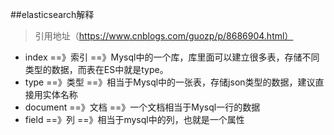 ##elasticsearch解释
>引用地址（https://www.cnblogs.com/guozp/p/8686904.html）
+ index ==》索引 ==》Mysql中的一个库，库里面可以建立很多表，存储不同类型的数据，而表在ES中就是type。
+ type ==》类型 ==》相当于Mysql中的一张表，存储json类型的数据，建议直接用实体名称
+ document  ==》文档 ==》一个文档相当于Mysql一行的数据
+ field ==》列 ==》相当于mysql中的列，也就是一个属性